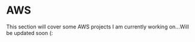 # AWS

This section will cover some AWS projects I am currently working on...Will be updated soon (:
